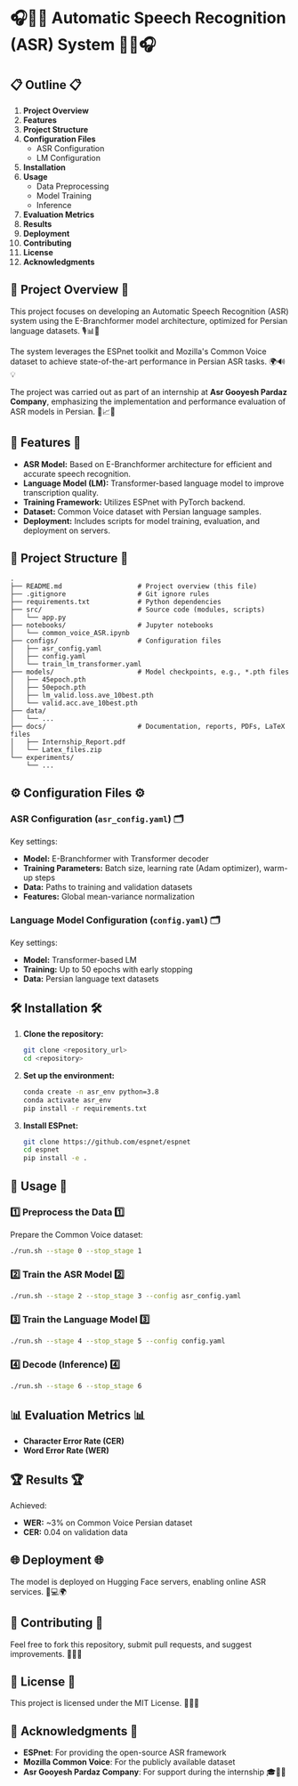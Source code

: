 
# 🎧📝🎯 Automatic Speech Recognition (ASR) System 🎯📝🎧

## 📋 Outline 📋

1. **Project Overview**
2. **Features**
3. **Project Structure**
4. **Configuration Files**
   - ASR Configuration
   - LM Configuration
5. **Installation**
6. **Usage**
   - Data Preprocessing
   - Model Training
   - Inference
7. **Evaluation Metrics**
8. **Results**
9. **Deployment**
10. **Contributing**
11. **License**
12. **Acknowledgments**

## 🚀 Project Overview 🚀

This project focuses on developing an Automatic Speech Recognition (ASR) system using the E-Branchformer model architecture, optimized for Persian language datasets. 🎙️📊🤖

The system leverages the ESPnet toolkit and Mozilla's Common Voice dataset to achieve state-of-the-art performance in Persian ASR tasks. 🌍🔊💡

The project was carried out as part of an internship at **Asr Gooyesh Pardaz Company**, emphasizing the implementation and performance evaluation of ASR models in Persian. 🏢📈🎯

## 🌟 Features 🌟

- **ASR Model:** Based on E-Branchformer architecture for efficient and accurate speech recognition.
- **Language Model (LM):** Transformer-based language model to improve transcription quality.
- **Training Framework:** Utilizes ESPnet with PyTorch backend.
- **Dataset:** Common Voice dataset with Persian language samples.
- **Deployment:** Includes scripts for model training, evaluation, and deployment on servers.

## 📂 Project Structure 📂

```
.
├── README.md                   # Project overview (this file)
├── .gitignore                  # Git ignore rules
├── requirements.txt            # Python dependencies
├── src/                        # Source code (modules, scripts)
│   └── app.py
├── notebooks/                  # Jupyter notebooks
│   └── common_voice_ASR.ipynb
├── configs/                    # Configuration files
│   ├── asr_config.yaml
│   ├── config.yaml
│   └── train_lm_transformer.yaml
├── models/                     # Model checkpoints, e.g., *.pth files
│   ├── 45epoch.pth
│   ├── 50epoch.pth
│   ├── lm_valid.loss.ave_10best.pth
│   └── valid.acc.ave_10best.pth
├── data/                       
│   └── ...
├── docs/                       # Documentation, reports, PDFs, LaTeX files
│   ├── Internship_Report.pdf
│   └── Latex_files.zip
└── experiments/                
    └── ...

```

## ⚙️ Configuration Files ⚙️

### ASR Configuration (`asr_config.yaml`) 🗂️

Key settings:

- **Model:** E-Branchformer with Transformer decoder
- **Training Parameters:** Batch size, learning rate (Adam optimizer), warm-up steps
- **Data:** Paths to training and validation datasets
- **Features:** Global mean-variance normalization

### Language Model Configuration (`config.yaml`) 🗂️

Key settings:

- **Model:** Transformer-based LM
- **Training:** Up to 50 epochs with early stopping
- **Data:** Persian language text datasets

## 🛠️ Installation 🛠️

1. **Clone the repository:**

   ```bash
   git clone <repository_url>
   cd <repository>
   ```

2. **Set up the environment:**

   ```bash
   conda create -n asr_env python=3.8
   conda activate asr_env
   pip install -r requirements.txt
   ```

3. **Install ESPnet:**

   ```bash
   git clone https://github.com/espnet/espnet
   cd espnet
   pip install -e .
   ```

## 🚀 Usage 🚀

### 1️⃣ Preprocess the Data 1️⃣

Prepare the Common Voice dataset:

```bash
./run.sh --stage 0 --stop_stage 1
```

### 2️⃣ Train the ASR Model 2️⃣

```bash
./run.sh --stage 2 --stop_stage 3 --config asr_config.yaml
```

### 3️⃣ Train the Language Model 3️⃣

```bash
./run.sh --stage 4 --stop_stage 5 --config config.yaml
```

### 4️⃣ Decode (Inference) 4️⃣

```bash
./run.sh --stage 6 --stop_stage 6
```

## 📊 Evaluation Metrics 📊

- **Character Error Rate (CER)**
- **Word Error Rate (WER)**

## 🏆 Results 🏆

Achieved:

- **WER:** ~3% on Common Voice Persian dataset
- **CER:** 0.04 on validation data

## 🌐 Deployment 🌐

The model is deployed on Hugging Face servers, enabling online ASR services. 🚀💻🌍

## 🤝 Contributing 🤝

Feel free to fork this repository, submit pull requests, and suggest improvements. 🌟💬✨

## 📜 License 📜

This project is licensed under the MIT License. 📄✅🔐

## 🙏 Acknowledgments 🙏

- **ESPnet**: For providing the open-source ASR framework
- **Mozilla Common Voice**: For the publicly available dataset
- **Asr Gooyesh Pardaz Company**: For support during the internship 🎓🏢🤗

